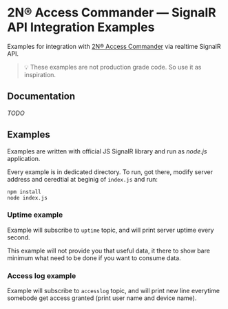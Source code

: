 # 2N® Access Commander — SignalR API Integration Examples

Examples for integration with [2N® Access Commander](https://www.2n.cz/en_GB/products/access-control/2n-access-commander) via realtime SignalR API.

> 💡 These examples are not production grade code. So use it as inspiration.

## Documentation

*TODO*

## Examples

Examples are written with official JS SignalR library and run as *node.js* application.

Every example is in dedicated directory. To run, got there, modify server address and ceredtial at beginig of `index.js` and run:

```
npm install
node index.js
```

### Uptime example

Example will subscribe to `uptime` topic, and will print server uptime every second. 

This example will not provide you that useful data, it there to show bare minimum what need to be done if you want to consume data.

### Access log example

Example will subscribe to `accesslog` topic, and will print new line everytime somebode get access granted (print user name and device name).
